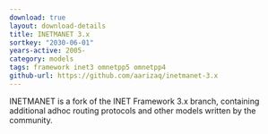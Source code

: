 ```yaml
---
download: true
layout: download-details
title: INETMANET 3.x
sortkey: "2030-06-01"
years-active: 2005-
category: models
tags: framework inet3 omnetpp5 omnetpp4
github-url: https://github.com/aarizaq/inetmanet-3.x
---
```


INETMANET is a fork of the INET Framework 3.x branch, containing additional
adhoc routing protocols and other models written by the community.
